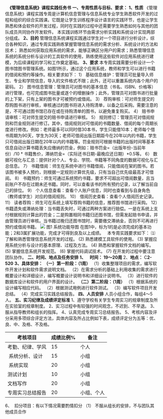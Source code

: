  
**《管理信息系统》课程实践任务书**
**一、专周性质与目标、要求：**
**1、性质**
《管理信息系统》课程实践专周是计算机信息管理与信息系统专业学生熟悉软件开发的过程和组织的综合实践课。它既是让学生训练程序设计语言的实践环节，也是让学生熟悉和体会软件的开发过程，同时在实践的过程中还需要学生熟悉如何与其他的团队成员共同协作开发软件。
本实践训练环节由需求分析实践和系统设计实现两部分组成。
**2、目的**
管理信息系统课程实践通过学生对一个项目进行分析设计，综合各种知识，通过专周实践熟练掌握管理信息系统的需求分析、系统设计的方法和技术； 熟悉如何获取应用系统的需求，能够正确区分用户的需求；熟悉管理信息系统的系统分析与设计的工具软件的使用，熟练使用这些软件对应用系统进行建模，为后续课程的学习和工作奠定基础。
**3、要求**
本专周实践需要分析设计一个图书馆图书管理系统。如图1所示，通过这个应用系统，教师和学生可以进行书籍的借阅和预约等操作。相关要求如下：
1） 基础信息维护：管理员可批量导入师生、专业和学院信息，导入的文件格式不限；此外，还可以重置系统内各个用户的密码。
2） 图书信息管理：管理员可对图书的基本信息（书名、ISBN、价格等）进行管理，也可完成图书批量或逐个的增删操作；此外，管理员可对图书进行批量的上下架，只有上架的图书才可被预约或借阅。
3） 荐购审核：可对师生提交的荐购图书进行审核，审核通过的图书将进入待购清单，以备之后采购。需要注意的是，不可通过图书馆已存在或在待购清单的图书，以避免重复购买。
4） 赔书申请审核：可对师生提交的赔书申请进行审核。
5） 规则修订：管理员可对借阅规则和罚金规则进行修订。其中，借阅规则对可借阅的书籍数量、借阅的每个周期长度进行修改。例如：老师最多可以同时借30本书，学生只能借10本；老师每个借书周期为90天，学生为30天；老师可借阅出版日期距今在20年以内的书籍，学生只可借阅出版日期在20年以内的书籍等。罚金规则可根据书籍的出版时间等基本信息自动计算书籍丢失应缴纳的罚金，例如：赔书罚金=（出版年份-当前年份）/10 * 书籍售价，滞纳罚金=（实际还书日期-最晚应还日期）*0.5等。
6） 数据可视化与汇总：提供针对个人、专业、学院、书籍等不同角度的数据可视化与汇总信息。
7） 书籍借阅：师生在系统中进行书籍借阅，只能借阅在架的图书。若该图书被多人预约，则根据一定规则计算优先级，只有当自己优先级最高才可借阅。
8） 书籍预约：师生可通过系统预约书籍，要求不可超出可借阅数量，且当前账户不存在过期未还书籍。同时，可以查看该书的所有预约记录，以了解当前自己的排位。
9） 个人信息查看：查看个人账户信息，同时也查看到与自身角色（教师或学生）对应的借阅规则。
10） 借阅历史查看：查看个人借阅历史记录。
11） 读者荐购：师生可在系统上填写荐购书籍的信息，推荐图书馆进行采购。
12）书籍遗失或滞纳处理：当书籍丢失时，可通过两种方案进行赔偿。一是在系统上支付根据规则计算出的罚金；二是购置相同书籍归还图书馆，但需发起赔书申请，并由管理员进行审核。当书籍过晚归还图书馆时，需要缴交滞纳金，否则不可再进行预约或借阅书籍。
![](https://cdn.nlark.com/yuque/0/2021/png/23075474/1639438996557-255a2693-a9c7-4fe9-ad9f-572ca621a0e3.png#height=404&width=415)
图1 系统功能导图
在图1中，标为1的是必须完成的基本功能；2和3属扩展功能，完成才可得到良及以上成绩。
 
本专周实践要求如下：
⑴ 了解和熟悉管理信息系统开发的过程。
(2) 熟悉建模工具软件的使用。
(3) 掌握应用系统分析与设计的基本原理、过程及方法。
(4) 熟悉和掌握软件文档的编写。
(5) 掌握信息系统开发规范。
(6) 掌握代码调试技术。
(7) 在开发的过程中要注意团队协作。
**二、时间、地点及任务安排**
**1、    时间： 19～20周**
2、**地点：** C**2-520**
**3、具体安排：**
**（一）第一阶段：（1周）**
（1）收集整理项目的需求，编写软件开发计划和软件需求说明文档。
（2）在需求分析的基础上利用收集的需求进行概要设计和详细设计，编写概要设计说明书和详细设计说明书。
（3）进行软件的数据库设计和软件的用户界面的设计。
**（二）第二阶段：（1周）**
（1）根据系统的设计编写相应代码。
（2）根据测试用例进行软件测试。
（3）编写软件项目开发总结。
（4）完成实习实践总结报告。
**四、人员安排**
人员小组合作，每组4～5人。
**五、实习纪律及成绩评定标准**
1、遵守学校有关学生专周实习的规章制度及所在实验室的规章制度。
2、实习过程中有较强的时间观念，不迟到、不早退。
3、服从指导教师和组长的指挥。
4、认真完成专周实习总结报告。
5、考核内容及评分采用多项综合评定方法，具体内容及所占比例如下表，成绩评定分为五等：优、良、中、及格、不及格。

| 考核项目 | 成绩比例% | 备注 |
| --- | --- | --- |
| 考勤、纪律、学风 | 15 | 个人 |
|  系统分析、设计 | 15 | 小组 |
|  系统实现 | 20 | 小组 |
| 测试计划 | 10 | 小组 |
| 文档写作 | 20 | 小组 |
| 专周实习总结报告 | 20 | 小组、个人 |

6、  扣分项目：有以下情况需要酌情扣分
（1） 不服从组长的安排，不与团队其他成员合作
 
 

